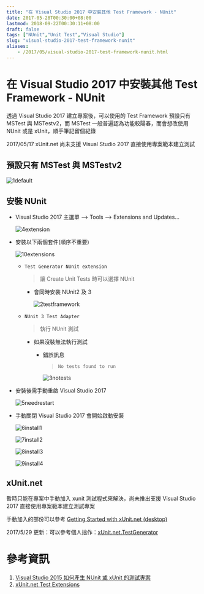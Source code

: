 ```yaml
---
title: "在 Visual Studio 2017 中安裝其他 Test Framework - NUnit"
date: 2017-05-28T00:30:00+08:00
lastmod: 2018-09-22T00:30:11+08:00
draft: false
tags: ["NUnit","Unit Test","Visual Studio"]
slug: "visual-studio-2017-test-framework-nunit"
aliases:
    - /2017/05/visual-studio-2017-test-framework-nunit.html
---
```

# 在 Visual Studio 2017 中安裝其他 Test Framework - NUnit
透過 Visual Studio 2017 建立專案後，可以使用的 Test Framework 預設只有 MSTest 與 MSTestv2，而 MSTest 一般普遍認為功能較陽春，而會想改使用 NUnit 或是 xUnit，順手筆記留個紀錄

2017/05/17 xUnit.net 尚未支援 Visual Studio 2017 直接使用專案範本建立測試

## 預設只有 MSTest 與 MSTestv2

![1default](https://cloud.githubusercontent.com/assets/3851540/26522001/5e5ed2c0-4329-11e7-9d51-0c09ba592d76.png)

## 安裝 NUnit

*   Visual Studio 2017 主選單 --> Tools --> Extensions and Updates...

    ![4extension](https://cloud.githubusercontent.com/assets/3851540/26522005/5e87c2de-4329-11e7-99d9-000de2ba680e.png)

*   安裝以下兩個套件(順序不重要)

    ![10extensions](https://cloud.githubusercontent.com/assets/3851540/26522025/c678659c-4329-11e7-917f-67869288d2c9.png)

    *   `Test Generator NUnit extension`

        > 讓 Create Unit Tests 時可以選擇 NUnit

        *   會同時安裝 NUnit2 及 3

            ![2testframework](https://cloud.githubusercontent.com/assets/3851540/26522000/5e5d5012-4329-11e7-8fb9-cb14117b231a.png)

    *   `NUnit 3 Test Adapter`

        > 執行 NUnit 測試

        *   如果沒裝無法執行測試
            *   錯誤訊息

                > `No tests found to run`

                ![3notests](https://cloud.githubusercontent.com/assets/3851540/26522003/5e67ad46-4329-11e7-9004-689f7e147c2c.png)

*   安裝後需手動重啟 Visual Studio 2017

    ![5needrestart](https://cloud.githubusercontent.com/assets/3851540/26521997/5e1aac12-4329-11e7-9398-325dabd970d2.png)

*   手動關閉 Visual Studio 2017 會開始啟動安裝

    ![6install1](https://cloud.githubusercontent.com/assets/3851540/26521998/5e3f7678-4329-11e7-838c-12cd53630298.png)

    ![7install2](https://cloud.githubusercontent.com/assets/3851540/26522004/5e6f03a2-4329-11e7-9a90-beb147e2ef29.png)

    ![8install3](https://cloud.githubusercontent.com/assets/3851540/26521999/5e5c778c-4329-11e7-8c06-5fdcf5f2f4ef.png)

    ![9install4](https://cloud.githubusercontent.com/assets/3851540/26522002/5e623a46-4329-11e7-8285-0894dee236ef.png)

## xUnit.net

暫時只能在專案中手動加入 xunit 測試程式來解決，尚未推出支援 Visual Studio 2017 直接使用專案範本建立測試專案

手動加入的部份可以參考 [Getting Started with xUnit.net (desktop)](https://xunit.github.io/docs/getting-started-desktop.html)

2017/5/29 更新：可以參考個人拙作：[xUnit.net.TestGenerator](https://marketplace.visualstudio.com/items?itemName=YowkoTsai.xUnitnetTestGenerator)

# 參考資訊

1.  [Visual Studio 2015 如何產生 NUnit 或 xUnit 的測試專案](//blog.yowko.com/2017/02/visual-studio-2015-use-nunit-xunit.html)
2.  [xUnit.net Test Extensions](https://marketplace.visualstudio.com/items?itemName=BradWilson.xUnitnetTestExtensions)

